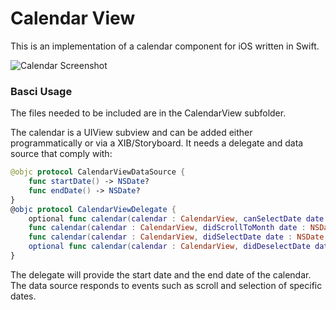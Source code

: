 # Calendar View #

This is an implementation of a calendar component for iOS written in Swift.

![Calendar Screenshot](http://s15.postimg.org/b2hmailwr/Screen_Shot_2016_04_11_at_15_52_16_2.png)

### Basci Usage

The files needed to be included are in the CalendarView subfolder. 

The calendar is a UIView subview and can be added either programmatically or via a XIB/Storyboard. It needs a delegate and data source that comply with: 

```Swift
@objc protocol CalendarViewDataSource {
    func startDate() -> NSDate?
    func endDate() -> NSDate?
}
@objc protocol CalendarViewDelegate {
    optional func calendar(calendar : CalendarView, canSelectDate date : NSDate) -> Bool
    func calendar(calendar : CalendarView, didScrollToMonth date : NSDate) -> Void
    func calendar(calendar : CalendarView, didSelectDate date : NSDate, withEvents events: [EKEvent]) -> Void
    optional func calendar(calendar : CalendarView, didDeselectDate date : NSDate) -> Void
}
```

The delegate will provide the start date and the end date of the calendar. The data source responds to events such as scroll and selection of specific dates.
